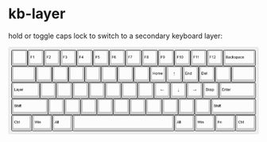 # kb-layer

hold or toggle caps lock to switch to a secondary keyboard layer:

![alternate layout](https://raw.githubusercontent.com/nickhalvorsen/kb-layer/master/keyboard-layout.png "alternate layout")